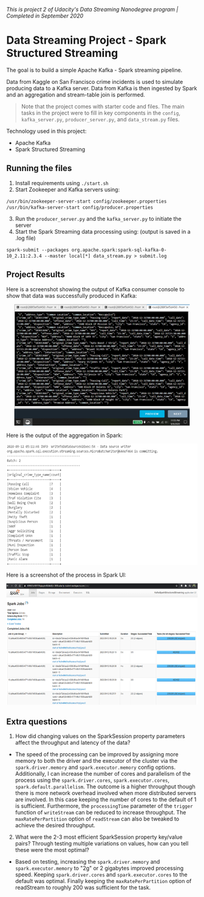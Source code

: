 _This is project 2 of Udacity's Data Streaming Nanodegree program | Completed in September 2020_

# Data Streaming Project - Spark Structured Streaming

The goal is to build a simple Apache Kafka - Spark streaming pipeline.

Data from Kaggle on San Francisco crime incidents is used to simulate producing data to a Kafka server. Data from Kafka is then ingested by Spark and an aggregation and stream-table join is performed. 

> Note that the project comes with starter code and files. The main tasks in the project were to fill in key components in the `config`, `kafka_server.py`, `producer_server.py`, and `data_stream.py` files.

Technology used in this project:
- Apache Kafka
- Spark Structured Streaming

## Running the files

1. Install requirements using `./start.sh`
2. Start Zookeeper and Kafka servers using:
```
/usr/bin/zookeeper-server-start config/zookeeper.properties
/usr/bin/kafka-server-start config/producer.properties
```
3. Run the `producer_server.py` and the `kafka_server.py` to initiate the server
4. Start the Spark Streaming data processing using: (output is saved in a .log file)
```
spark-submit --packages org.apache.spark:spark-sql-kafka-0-10_2.11:2.3.4 --master local[*] data_stream.py > submit.log
```

## Project Results

Here is a screenshot showing the output of Kafka consumer console to show that data was successfully produced in Kafka:

<p align="center"><img src="screenshots/screenshot_kafka.png" height= "320"/></p>

Here is the output of the aggregation in Spark:

<p align="center"><img src="screenshots/screenshot_progress_report_1.png" height= "320"/></p>

Here is a screenshot of the process in Spark UI:

<p align="center"><img src="screenshots/screenshot_spark_ui_1.png" height= "320"/></p>

## Extra questions

1. How did changing values on the SparkSession property parameters affect the throughput and latency of the data?
- The speed of the processing can be improved by assigning more memory to both the driver and the executor of the cluster via the `spark.driver.memory` and `spark.executor.memory` config options. Additionally, I can increase the number of cores and parallelism of the process using the `spark.driver.cores`, `spark.executor.cores`, `spark.default.parallelism`. The outcome is a higher throughput though there is more network overhead involved when more distributed servers are involved. In this case keeping the number of cores to the default of 1 is sufficient. Furthermore, the `processingTime` parameter of the `trigger` function of `writeStream` can be reduced to increase throughput. The `maxRatePerPartition` option of `readStream` can also be tweaked to achieve the desired throughput. 

2. What were the 2-3 most efficient SparkSession property key/value pairs? Through testing multiple variations on values, how can you tell these were the most optimal?
- Based on testing, increasing the `spark.driver.memory` and `spark.executor.memory` to "2g" or 2 gigabytes improved processing speed. Keeping `spark.driver.cores` and `spark.executor.cores` to the default was optimal. Finally keeping the `maxRatePerPartition` option of readStream to roughly 200 was sufficient for the task. 